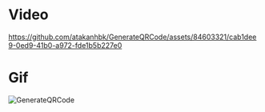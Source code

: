 <h1>Video</h1>


https://github.com/atakanhbk/GenerateQRCode/assets/84603321/cab1dee9-0ed9-41b0-a972-fde1b5b227e0


<h1>Gif</h1>



![GenerateQRCode](https://github.com/atakanhbk/Generate-Qr-Code/assets/84603321/35dd8fe3-498f-474e-9039-054df4f3e516)
